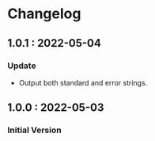 # Changelog

## 1.0.1 : 2022-05-04

### Update

* Output both standard and error strings.

## 1.0.0 : 2022-05-03

### Initial Version

